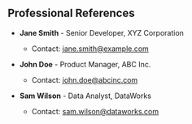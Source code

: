 
## Professional References

- **Jane Smith** - Senior Developer, XYZ Corporation
  - Contact: jane.smith@example.com

- **John Doe** - Product Manager, ABC Inc.
  - Contact: john.doe@abcinc.com

- **Sam Wilson** - Data Analyst, DataWorks
  - Contact: sam.wilson@dataworks.com

